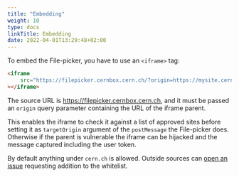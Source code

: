```yaml
---
title: "Embedding"
weight: 10
type: docs
linkTitle: Embedding
date: 2022-04-01T13:29:48+02:00
---
```


To embed the File-picker, you have to use an `<iframe>` tag:

```html
<iframe
    src="https://filepicker.cernbox.cern.ch/?origin=https://mysite.cern.ch"
></iframe>
```

The source URL is https://filepicker.cernbox.cern.ch, and it must be passed an `origin` query parameter containing the
URL of the iframe parent.

This enables the iframe to check it against a list of approved sites before setting it as
`targetOrigin` argument of the `postMessage` the File-picker does.
Otherwise if the parent is vulnerable the iframe can be hijacked and the message captured including the user token.

By default anything under `cern.ch` is allowed. Outside sources can [open an issue](https://github.com/cernbox/file-picker-wrapper/issues/new)
requesting addition to the whitelist.
